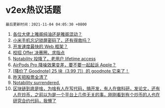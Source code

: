 # v2ex热议话题

`最后更新时间：2021-11-04 04:05:30 +0800`

1. [各位大佬上雅阁纯油还是雅阁混动？](https://www.v2ex.com/t/812614)
1. [小米手机忘记锁屏密码了，还有得救吗？](https://www.v2ex.com/t/812599)
1. [开发速度最快的 Web 框架？](https://www.v2ex.com/t/812812)
1. [校招 Offer 决赛圈，求指点](https://www.v2ex.com/t/812642)
1. [Notability 投降了，老用户 lifetime access](https://www.v2ex.com/t/812598)
1. [AirPods Pro 降噪效果变差，要不要一起起诉 Apple？](https://www.v2ex.com/t/812705)
1. [[降价了 Goodnote] 25 块（3.99 刀）的 goodnote 它来了！](https://www.v2ex.com/t/812691)
1. [昨天把股票全清了](https://www.v2ex.com/t/812639)
1. [Notability surrendered.](https://www.v2ex.com/t/812618)
1. [区块链到底是啥，为啥有人在写代码，搞开发，有人在做科研，发论文，还有人在炒币，之前以为是一个平台上几件无关的事，刚刚看到有个炒币的人也在研究合约代码，我懵了](https://www.v2ex.com/t/812646)

